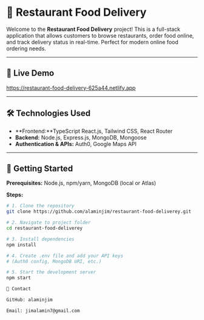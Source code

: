 # 🍔 Restaurant Food Delivery

Welcome to the **Restaurant Food Delivery** project! This is a full-stack application that allows customers to browse restaurants, order food online, and track delivery status in real-time. Perfect for modern online food ordering needs.

---

## 🔗 Live Demo
https://restaurant-food-delivery-625a44.netlify.app

---

## 🛠 Technologies Used
- **Frontend:**TypeScript React.js, Tailwind CSS, React Router  
- **Backend:** Node.js, Express.js, MongoDB, Mongoose  
- **Authentication & APIs:** Auth0, Google Maps API  

---

## 🚀 Getting Started

**Prerequisites:** Node.js, npm/yarn, MongoDB (local or Atlas)

**Steps:**
```bash
# 1. Clone the repository
git clone https://github.com/alaminjim/restaurant-food-deliverey.git

# 2. Navigate to project folder
cd restaurant-food-deliverey

# 3. Install dependencies
npm install

# 4. Create .env file and add your API keys
# (Auth0 config, MongoDB URI, etc.)

# 5. Start the development server
npm start

📧 Contact

GitHub: alaminjim

Email: jimalamin7@gmail.com
